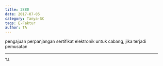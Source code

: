 ```yaml
---
title: 3880
date: 2017-07-05
category: Tanya-SC
tags: E-Faktur
author: TA
---
```


pengajuan perpanjangan sertifikat elektronik untuk cabang, jika terjadi pemusatan

---



`TA`
